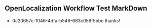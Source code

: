 ## OpenLocalization Workflow Test MarkDown
* 0c20657c-1046-4dfa-b546-683c056f5bbe thanks!

<!--HONumber=Jul16_HO2-->



